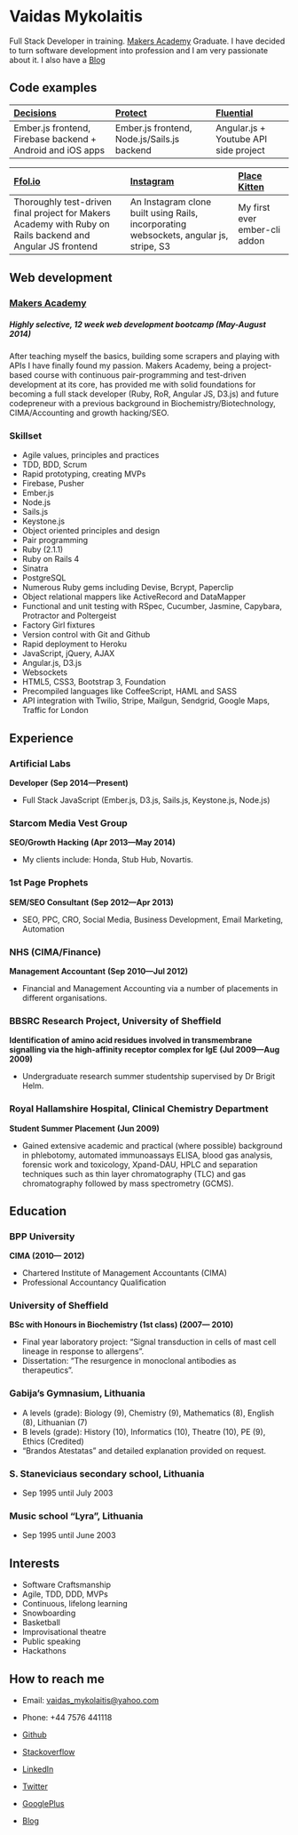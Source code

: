 Vaidas Mykolaitis
=================

Full Stack Developer in training. [Makers Academy] Graduate. I have decided to turn software development into profession and I am very passionate about it. I also have a [Blog]

Code examples
---------------

| [Decisions] | [Protect] | [Fluential] |
|:------------ |:----------- |:---------------------------------- |
| Ember.js frontend, Firebase backend + Android and iOS apps | Ember.js frontend, Node.js/Sails.js backend | Angular.js + Youtube API side project |

| [Ffol.io] | [Instagram] | [Place Kitten] |
|:------------ |:----------- |:---------------------------------- |
| Thoroughly test-driven final project for Makers Academy with Ruby on Rails backend and Angular JS frontend | An Instagram clone built using Rails, incorporating websockets, angular js, stripe, S3 | My first ever ember-cli addon |

Web development
---------------

### [Makers Academy](http://www.makersacademy.com)
##### Highly selective, 12 week web development bootcamp (May-August 2014)

After teaching myself the basics, building some scrapers and playing with APIs I have finally found my passion. Makers Academy, being a project-based course with continuous pair-programming and test-driven development at its core, has provided me with solid foundations for becoming a full stack developer (Ruby, RoR, Angular JS, D3.js) and future codepreneur with a previous background in Biochemistry/Biotechnology, CIMA/Accounting and growth hacking/SEO.

### Skillset

  - Agile values, principles and practices
  - TDD, BDD, Scrum
  - Rapid prototyping, creating MVPs
  - Firebase, Pusher
  - Ember.js
  - Node.js
  - Sails.js
  - Keystone.js
  - Object­ oriented principles and design
  - Pair programming
  - Ruby (2.1.1)
  - Ruby on Rails 4
  - Sinatra
  - PostgreSQL
  - Numerous Ruby gems including Devise, Bcrypt, Paperclip
  - Object relational mappers like ActiveRecord and DataMapper
  - Functional and unit testing with RSpec, Cucumber, Jasmine, Capybara, Protractor and Poltergeist
  - Factory Girl fixtures
  - Version control with Git and Github
  - Rapid deployment to Heroku
  - JavaScript, jQuery, AJAX
  - Angular.js, D3.js
  - Websockets
  - HTML5, CSS3, Bootstrap 3, Foundation
  - Precompiled languages like CoffeeScript, HAML and SASS
  - API integration with Twilio, Stripe, Mailgun, Sendgrid, Google Maps, Traffic for London

Experience
----------

### Artificial Labs
**Developer**
**(Sep 2014&mdash;Present)**

  - Full Stack JavaScript (Ember.js, D3.js, Sails.js, Keystone.js, Node.js) 


### Starcom Media Vest Group
**SEO/Growth Hacking**
**(Apr 2013&mdash;May 2014)**

  - My clients include: Honda, Stub Hub, Novartis. 


### 1st Page Prophets
**SEM/SEO Consultant**
**(Sep 2012&mdash;Apr 2013)**

  - SEO, PPC, CRO, Social Media, Business Development, Email Marketing, Automation


### NHS (CIMA/Finance)
**Management Accountant**
**(Sep 2010&mdash;Jul 2012)**

- Financial and Management Accounting via a number of placements in different organisations.


### BBSRC Research Project, University of Sheffield
**Identification of amino acid residues involved in transmembrane signalling via the high-affinity receptor complex for IgE**
**(Jul 2009&mdash;Aug 2009)**

  - Undergraduate research summer studentship supervised by Dr Brigit Helm.

### Royal Hallamshire Hospital, Clinical Chemistry Department
**Student Summer Placement**
**(Jun 2009)**

  - Gained extensive academic and practical (where possible) background in phlebotomy, automated immunoassays ELISA, blood gas analysis, forensic work and toxicology, Xpand-DAU, HPLC and separation techniques such as  thin layer chromatography (TLC) and gas chromatography followed by mass spectrometry (GCMS).




Education
----------

### BPP University
**CIMA (2010&mdash; 2012)**

  - Chartered Institute of Management Accountants (CIMA)
  - Professional Accountancy Qualification

### University of Sheffield
**BSc with Honours in Biochemistry (1st class) (2007&mdash; 2010)**

  - Final year laboratory project: “Signal transduction in cells of mast cell lineage in response to allergens”.
  - Dissertation: “The resurgence in monoclonal antibodies as therapeutics”.

### Gabija’s Gymnasium, Lithuania

  - A levels (grade): Biology (9), Chemistry (9), Mathematics (8), English (8), Lithuanian (7)
  - B levels (grade): History (10), Informatics (10), Theatre (10), PE (9), Ethics (Credited)
  - “Brandos Atestatas” and detailed explanation provided on request.

### S. Staneviciaus secondary school, Lithuania  

  - Sep 1995 until July 2003

### Music school “Lyra”, Lithuania  

  - Sep 1995 until June 2003



Interests
---------

- Software Craftsmanship
- Agile, TDD, DDD, MVPs
- Continuous, lifelong learning
- Snowboarding
- Basketball
- Improvisational theatre
- Public speaking
- Hackathons

How to reach me
---------------

- Email: [vaidas_mykolaitis@yahoo.com]
- Phone: +44 7576 441118
- [Github]
- [Stackoverflow]
- [LinkedIn]
- [Twitter]
- [GooglePlus]
- [Blog]

  [Ffol.io]:https://github.com/codepreneur/folioapp
  [Instagram]:https://github.com/codepreneur/instagram
  [Airport]:https://github.com/codepreneur/airport
  [Decisions]:https://github.com/codepreneur/decisions
  [Protect]:https://github.com/codepreneur/protect
  [Fluential]:https://github.com/codepreneur/fluential
  [Place Kitten]:https://github.com/codepreneur/ember-cli-place-kitten

  [Makers Academy]:http://www.makersacademy.com
  
  [vaidas_mykolaitis@yahoo.com]:mailto:vaidas_mykolaitis@yahoo.com
  [GitHub]:https://github.com/codepreneur
  [Stackoverflow]:https://stackoverflow.com/users/2097095/codepreneur
  [LinkedIn]:https://uk.linkedin.com/in/codepreneur
  [Twitter]:https://twitter.com/vmlifestyle
  [GooglePlus]:https://plus.google.com/103475761288679475987/posts
  [Blog]:http://www.codepreneur.io